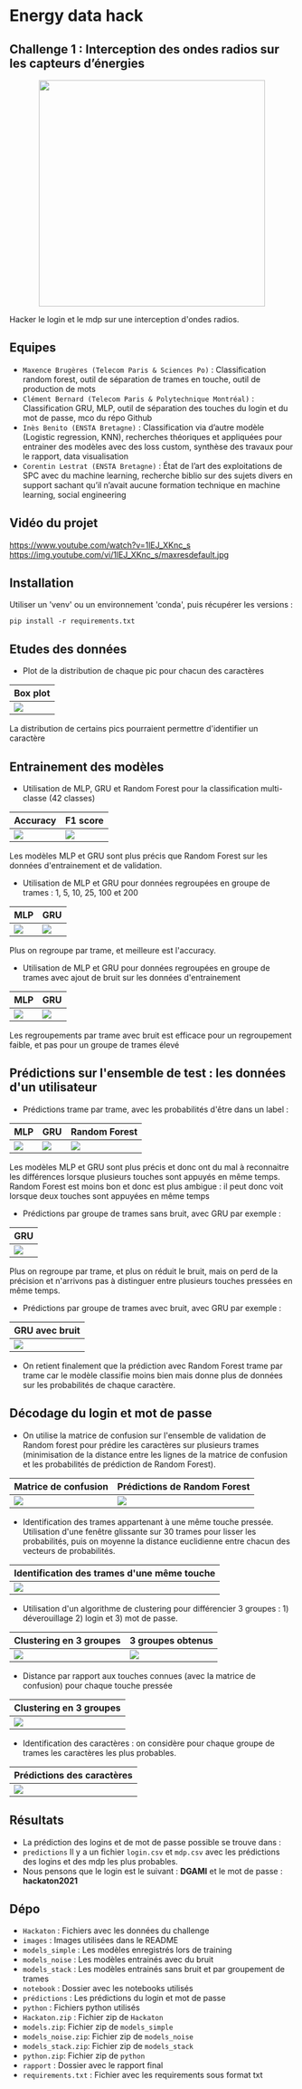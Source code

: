 # Energy data hack
## Challenge 1 : Interception des ondes radios sur les capteurs d’énergies

<p align="center">

<a >
    <img src='./images/logo_hackaton.png'  width="400"/>
</a>

</p>

Hacker le login et le mdp sur une interception d'ondes radios. 

## Equipes 


- `Maxence Brugères (Telecom Paris & Sciences Po)` :  Classification random forest, outil de séparation de trames en touche, outil de production de mots
- `Clément Bernard (Telecom Paris & Polytechnique Montréal)` : Classification GRU, MLP, outil de séparation des touches du login et du mot de passe, mco du répo Github
- `Inès Benito (ENSTA Bretagne)` :  Classification via d’autre modèle (Logistic regression, KNN), recherches théoriques et appliquées pour entrainer des modèles avec des loss custom, synthèse des travaux pour le rapport, data visualisation
- `Corentin Lestrat (ENSTA Bretagne)` : État de l’art des exploitations de SPC avec du machine learning, recherche biblio sur des sujets divers en support sachant qu’il n’avait aucune formation technique en machine learning, social engineering


## Vidéo du projet 
https://www.youtube.com/watch?v=1lEJ_XKnc_s
https://img.youtube.com/vi/1lEJ_XKnc_s/maxresdefault.jpg


## Installation

Utiliser un 'venv' ou un environnement 'conda', puis récupérer les versions :
```
pip install -r requirements.txt
```
## Etudes des données 

- Plot de la distribution de chaque pic pour chacun des caractères 


| Box plot  |
| --- | 
| ![](/images/box_plot_17.png) |

La distribution de certains pics pourraient permettre d'identifier un caractère






## Entrainement des modèles

- Utilisation de MLP, GRU et Random Forest pour la classification multi-classe (42 classes)

| Accuracy | F1 score |
|---| --- |
| ![](/images/acc.png) | ![](/images/f1_scores.png) |

Les modèles MLP et GRU sont plus précis que Random Forest sur les données d'entrainement et de validation.


- Utilisation de MLP et GRU pour données regroupées en groupe de trames : 1, 5, 10, 25, 100 et 200

| MLP | GRU |
|---| --- |
| ![](/images/acc_without_noise_mlp.png) | ![](/images/acc_without_noise_gru.png) |

Plus on regroupe par trame, et meilleure est l'accuracy. 


- Utilisation de MLP et GRU pour données regroupées en groupe de trames avec ajout de bruit sur les données d'entrainement

| MLP | GRU |
|---| --- |
| ![](/images/acc_noise_mlp.png) | ![](/images/acc_noise_gru.png) |

Les regroupements par trame avec bruit est efficace pour un regroupement faible, et pas pour un groupe de trames élevé


## Prédictions sur l'ensemble de test : les données d'un utilisateur


- Prédictions trame par trame, avec les probabilités d'être dans un label :

| MLP | GRU | Random Forest |
|---| --- | --- | 
| ![](/images/y_test_proba_mlp.png) | ![](/images/y_test_proba_gru.png) |![](/images/y_test_proba_rf.png)  |

Les modèles MLP et GRU sont plus précis et donc ont du mal à reconnaitre les différences lorsque plusieurs touches sont appuyés en même temps.
Random Forest est moins bon et donc est plus ambigue : il peut donc voit lorsque deux touches sont appuyées en même temps


- Prédictions par groupe de trames sans bruit, avec GRU par exemple : 


| GRU |
| --- | 
| ![](/images/y_test_gru_stack.png) |

Plus on regroupe par trame, et plus on réduit le bruit, mais on perd de la précision et n'arrivons pas à distinguer entre plusieurs touches pressées en même temps. 



- Prédictions par groupe de trames avec bruit, avec GRU par exemple : 


| GRU avec bruit |
| --- | 
| ![](/images/y_test_gru_noise.png) |


- On retient finalement que la prédiction avec Random Forest trame par trame car le modèle classifie moins bien mais donne plus de données sur les probabilités de chaque caractère. 


## Décodage du login et mot de passe 

- On utilise la matrice de confusion sur l'ensemble de validation de Random forest pour prédire les caractères sur plusieurs trames (minimisation de la distance entre les lignes de la matrice de confusion et les probabilités de prédiction de Random Forest). 



| Matrice de confusion | Prédictions de Random Forest |
|---| --- |
| ![](/images/confusion_matrix.png) | ![](/images/y_test_confusion.png) |



- Identification des trames appartenant à une même touche pressée. Utilisation d'une fenêtre glissante sur 30 trames pour lisser les probabilités, puis on moyenne la distance euclidienne entre chacun des vecteurs de probabilités.  

| Identification des trames d'une même touche | 
|---| 
| ![](/images/pics.png) | 


- Utilisation d'un algorithme de clustering pour différencier 3 groupes : 1) déverouillage 2) login et 3) mot de passe. 

| Clustering en 3 groupes  | 3 groupes obtenus |
| --- | --- | 
| ![](/images/clustering.png) | ![](/images/clustering_groupes.png) | 

- Distance par rapport aux touches connues (avec la matrice de confusion) pour chaque touche pressée

| Clustering en 3 groupes  |
| --- | 
| ![](/images/distance_touches_connues.png) | 



- Identification des caractères : on considère pour chaque groupe de trames les caractères les plus probables.


| Prédictions des caractères  |
| --- | 
| ![](/images/caracteres.png) | 




## Résultats 

- La prédiction des logins et de mot de passe possible se trouve dans : 
 - `predictions`
Il y a un fichier `login.csv` et `mdp.csv` avec les prédictions des logins et des mdp les plus probables. 
- Nous pensons que le login est le suivant : **DGAMI** et le mot de passe : **hackaton2021**





## Dépo 

- `Hackaton` : Fichiers avec les données du challenge
- `images` : Images utilisées dans le README
- `models_simple` : Les modèles enregistrés lors de training 
- `models_noise` : Les modèles entrainés avec du bruit 
- `models_stack` : Les modèles entrainés sans bruit et par groupement de trames 
- `notebook` : Dossier avec les notebooks utilisés 
- `prédictions` : Les prédictions du login et mot de passe 
- `python` : Fichiers python utilisés 
- `Hackaton.zip` : Fichier zip de `Hackaton` 
- `models.zip`: Fichier zip de `models_simple`
- `models_noise.zip`: Fichier zip de `models_noise`
- `models_stack.zip`: Fichier zip de `models_stack`
- `python.zip`: Fichier zip de `python`
- `rapport` : Dossier avec le rapport final
- `requirements.txt` : Fichier avec les requirements sous format txt
 






